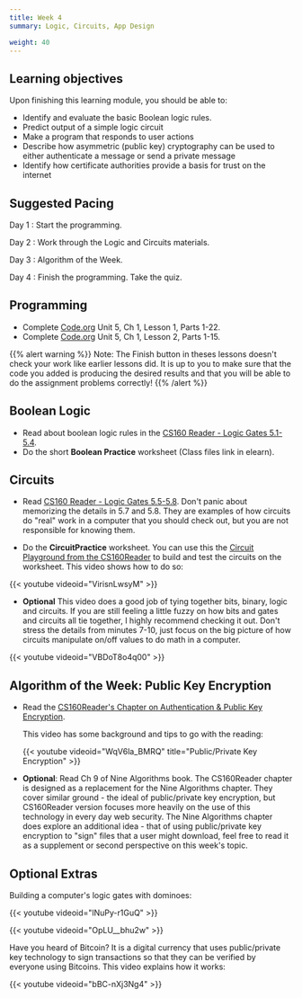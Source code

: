 ```yaml
---
title: Week 4
summary: Logic, Circuits, App Design

weight: 40
---
```


## Learning objectives

Upon finishing this learning module, you should be able to:

* Identify and evaluate the basic Boolean logic rules.
* Predict output of a simple logic circuit
* Make a program that responds to user actions
* Describe how asymmetric (public key) cryptography can be used to either authenticate a message or
send a private message
* Identify how certificate authorities provide a basis for trust on the internet

## Suggested Pacing

Day 1
: Start the programming.

Day 2
: Work through the Logic and Circuits materials.

Day 3
: Algorithm of the Week.

Day 4
: Finish the programming. Take the quiz.

## Programming

* Complete [Code.org](https://studio.code.org/home) Unit 5, Ch 1, Lesson 1, Parts 1-22.
* Complete [Code.org](https://studio.code.org/home) Unit 5, Ch 1, Lesson 2, Parts 1-15.

{{% alert warning %}}
Note: The Finish button in theses lessons doesn't check your work like earlier lessons did.
It is up to you to make sure that the code you added is producing the desired results and
that you will be able to do the assignment problems correctly!
{{% /alert %}}

## Boolean Logic

* Read about boolean logic rules in the [CS160 Reader - Logic Gates 5.1-5.4](http://computerscience.chemeketa.edu/cs160Reader/LogicCircuits/index.html).
* Do the short **Boolean Practice** worksheet (Class files link in elearn).

## Circuits

* Read [CS160 Reader - Logic Gates 5.5-5.8](http://computerscience.chemeketa.edu/cs160Reader/LogicCircuits/index.html). Don't panic about memorizing the details in 5.7 and 5.8. They are examples of how circuits do "real" work in a computer that you should check out, but you are not responsible for knowing them.

* Do the **CircuitPractice** worksheet.
You can use this the [Circuit Playground from the CS160Reader](http://computerscience.chemeketa.edu/cs160Reader/LogicCircuits/CircuitPlayground.html)
to build and test the circuits on the worksheet. This video shows how to do so:

{{< youtube videoid="VirisnLwsyM" >}}

* **Optional** This video does a good job of tying together bits, binary, logic and circuits.
If you are still feeling a little fuzzy on how bits and gates and circuits all tie together,
I highly recommend checking it out. Don't stress the details from minutes 7-10, just focus
on the big picture of how circuits manipulate on/off values to do math in a computer.

{{< youtube videoid="VBDoT8o4q00" >}}

## Algorithm of the Week: Public Key Encryption

* Read the [CS160Reader's Chapter on Authentication & Public Key Encryption](http://computerscience.chemeketa.edu/cs160Reader/NineAlgorithms/Authentication/index.html).

  This video has some background and tips to go with the reading:

  {{< youtube videoid="WqV6la_BMRQ" title="Public/Private Key Encryption" >}}

* **Optional**: Read Ch 9 of Nine Algorithms book. The CS160Reader chapter is designed as a
replacement for the Nine Algorithms chapter. They cover similar ground - the ideal of
public/private key encryption, but CS160Reader version focuses more heavily on the use of this
technology in every day web security. The Nine Algorithms chapter does explore an additional
idea - that of using public/private key encryption to "sign" files that a user might download,
feel free to read it as a supplement or second perspective on this week's topic.

## Optional Extras

Building a computer's logic gates with dominoes:

{{< youtube videoid="lNuPy-r1GuQ" >}}

{{< youtube videoid="OpLU__bhu2w" >}}

Have you heard of Bitcoin? It is a digital currency that uses public/private key technology to
sign transactions so that they can be verified by everyone using Bitcoins. This video explains
how it works:

{{< youtube videoid="bBC-nXj3Ng4" >}}
